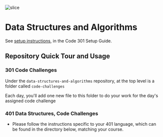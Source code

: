 ![slice](https://capsule-render.vercel.app/api?type=slice&color=gradient&auto&height=200&text=DataStructure&fontAlign=70&rotate=13&fontAlignY=25&desc=Done%20by%20Qasem%20Mohammad.&descAlign=70.&descAlignY=44)

# Data Structures and Algorithms

See [setup instructions](https://codefellows.github.io/setup-guide/code-301/3-code-challenges), in the Code 301 Setup Guide.

## Repository Quick Tour and Usage

### 301 Code Challenges

Under the `data-structures-and-algorithms` repository, at the top level is a folder called `code-challenges`

Each day, you'll add one new file to this folder to do your work for the day's assigned code challenge

### 401 Data Structures, Code Challenges

- Please follow the instructions specific to your 401 language, which can be found in the directory below, matching your course.
